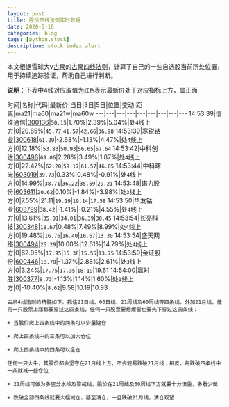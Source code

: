 ```yaml
---
layout: post
title: 股价四线法则实时数据
date: 2020-5-10
categories: blog
tags: [python,stock]
description: stock index alert
---
```



本文根据雪球大v[古泉](https://xueqiu.com/u/7148646888)的[古泉四线法则](https://xueqiu.com/7148646888/130498192)，计算了自己的一些自选股当前所处位置，用于持续追踪验证，帮助自己进行判断。

**说明**：下表中4线对应取值为`红色`表示最新价处于对应指标上方，属正面

时间|名称|代码|最新价|当日|3日|5日|位置|变动|距离|ma21|ma60|ma21w|ma60w
---|---|---|---|---|---|---|---|---
14:53:39|信维通信|[300136](https://xueqiu.com/S/SZ300136)|`50.15`|1.70%|2.39%|5.04%|处`4`线上方|0|20.85%|`45.77`|`41.57`|`42.66`|`36.98`
14:53:39|寒锐钴业|[300618](https://xueqiu.com/S/SZ300618)|`61.29`|-2.68%|-1.13%|4.47%|处`4`线上方|0|12.18%|`53.83`|`50.93`|`56.65`|`57.64`
14:53:42|中科创达|[300496](https://xueqiu.com/S/SZ300496)|`69.06`|2.28%|3.49%|1.87%|处`4`线上方|0|22.47%|`62.20`|`59.17`|`61.57`|`46.05`
14:53:44|中科曙光|[603019](https://xueqiu.com/S/SH603019)|`39.73`|0.33%|0.48%|-0.91%|处`4`线上方|0|14.99%|`38.71`|`36.22`|`35.59`|`29.21`
14:53:48|诺力股份|[603611](https://xueqiu.com/S/SH603611)|`20.62`|0.10%|-1.84%|-3.98%|处`3`线上方|0|7.55%|21.11|`19.19`|`19.14`|`17.58`
14:53:50|华友钴业|[603799](https://xueqiu.com/S/SH603799)|`38.42`|-1.41%|-0.21%|4.55%|处`4`线上方|0|13.61%|`35.01`|`34.01`|`36.39`|`30.45`
14:53:54|长亮科技|[300348](https://xueqiu.com/S/SZ300348)|`18.67`|0.48%|7.49%|8.99%|处`4`线上方|0|19.48%|`16.76`|`16.40`|`16.67`|`13.30`
14:53:54|盛天网络|[300494](https://xueqiu.com/S/SZ300494)|`25.29`|10.00%|12.61%|14.79%|处`4`线上方|0|62.95%|`17.95`|`15.38`|`15.55`|`13.75`
14:53:59|金证股份|[600446](https://xueqiu.com/S/SH600446)|`18.78`|-1.37%|2.88%|2.61%|处`3`线上方|0|3.24%|`17.75`|`17.35`|`18.19`|19.61
14:54:00|赢时胜|[300377](https://xueqiu.com/S/SZ300377)|`8.73`|-1.13%|1.14%|1.60%|处`1`线上方|0|-10.40%|`8.62`|9.58|10.19|10.93

```
古泉4线法则的精髓如下。抓住21日线、60日线、21周线及60周线等四条线，外加21月线，任何一只股票上涨都要穿过这四条线，任何一只股票要想爆雷也要先下穿过这四条线：

+ 当股价爬上四条线中的两条可以少量建仓

+ 爬上四条线中的三条可以加大仓位

+ 爬上四条线中的四条可以全仓

任何一只大牛，其股价都会坚守在21月线上方，不会轻易跌破21月线；相反，每跌破四条线中一条就减一些仓位：

+ 21周线可做为多空分水岭及警戒线，股价在21周线及60周线下方就要十分慎重，多看少做

+ 跌破全部四条线就要大幅减仓，甚至清仓，一旦跌破21月线，清仓观望
```